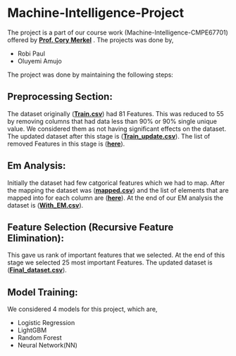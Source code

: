# Machine-Intelligence-Project

The project is a part of our course work (Machine-Intelligence-CMPE67701) offered by __[Prof. Cory Merkel](https://www.rit.edu/engineering/directory/cemeec-cory-merkel)__ . The projects was done by,
* Robi Paul
* Oluyemi Amujo

The project was done by maintaining the following steps:

## Preprocessing Section: 
The dataset originally (__[Train.csv](https://drive.google.com/file/d/16DKMe3Bq2uRvn6M40NSd-tUKJefOpjbh/view?usp=drive_link)__) had 81 Features. This was reduced to 55 by removing columns that had data less than 90% or 90% single unique value. We considered them as not having significant effects on the dataset. The updated dataset after this stage is (__[Train_update.csv](https://drive.google.com/file/d/1a2UApME1NSnVvwEFezFv1KaDJ-SdX8RP/view?usp=sharing)__). The list of removed Features in this stage is (__[here](https://drive.google.com/file/d/16upVq-TGGOqD9Xdib0i-qCiwL3MfOgvR/view?usp=drive_link)__).

## Em Analysis:
Initially the dataset had few catgorical features which we had to map. After the mapping the dataset was (__[mapped.csv](https://drive.google.com/file/d/1pW2YsZ8erM31H2DjDDrY1vOULVj0hf1Y/view?usp=sharing)__) and the list of elements that are mapped into for each column are (__[here](https://drive.google.com/file/d/1UtQ-f3LI43lNayf8-G3WvgzMznFy6tYb/view?usp=sharing)__). At the end of our EM analysis the dataset is (__[With_EM.csv](https://drive.google.com/file/d/1HZw9nimRv41mcN5RBatclaeUss-DfHka/view?usp=sharing)__).

## Feature Selection (Recursive Feature Elimination):
This gave us rank of important features that we selected. At the end of this stage we selected 25 most important Features. The updated dataset is (__[Final_dataset.csv](https://drive.google.com/file/d/120s3ikdmhucbZvlA7qxqEECew_NYG7m1/view?usp=sharing)__). 

## Model Training:
We considered 4 models for this project, which are,
* Logistic Regression
* LightGBM
* Random Forest
* Neural Network(NN)
